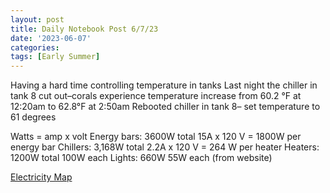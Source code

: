 ```yaml
---
layout: post
title: Daily Notebook Post 6/7/23
date: '2023-06-07'
categories:
tags: [Early Summer]
---
```


Having a hard time controlling temperature in tanks
Last night the chiller in tank 8 cut out–corals experience temperature increase from 60.2 °F at 12:20am to 62.8°F at 2:50am
Rebooted chiller in tank 8– set temperature to 61 degrees

Watts = amp x volt
Energy bars: 3600W total
15A x 120 V = 1800W per energy bar
Chillers: 3,168W total
2.2A x 120 V = 264 W per heater
Heaters: 1200W total
100W each
Lights: 660W
55W each (from website)

[Electricity Map](https://docs.google.com/spreadsheets/d/1ZFLcUl_s24i0OhrkXTElIuBj9RcIkPtTw7PJecu6Xgw/edit#gid=0)
